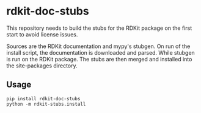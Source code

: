 # rdkit-doc-stubs
This repository needs to build the stubs for the RDKit package on the first start to avoid license issues.

Sources are the RDKit documentation and mypy's stubgen.
On run of the install script, the documentation is downloaded and parsed.
While stubgen is run on the RDKit package. The stubs are then merged and
installed into the site-packages directory.

## Usage
```
pip install rdkit-doc-stubs
python -m rdkit-stubs.install
```